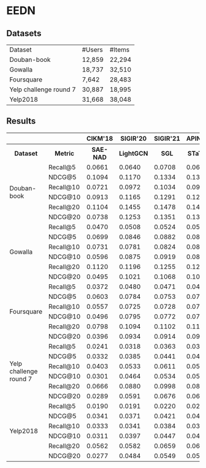 # EEDN

## Datasets
<table>
	<tr> <td> Dataset</td> <td> #Users</td> <td> #Items</td> </tr>
	<tr> <td> Douban-book</td> <td> 12,859</td> <td> 22,294</td> </tr>
	<tr> <td> Gowalla</td> <td> 18,737</td> <td> 32,510</td> </tr>
	<tr> <td> Foursquare</td> <td> 7,642</td> <td> 28,483</td> </tr>
	<tr> <td> Yelp challenge round 7</td> <td> 30,887</td> <td> 18,995</td> </tr>
	<tr> <td> Yelp2018</td> <td> 31,668</td> <td> 38,048</td> </tr>
</table>


## Results

<table>
	<tr><th></th><th></th><th>CIKM'18</th><th>SIGIR'20</th><th>SIGIR'21</th><th>APIN'22</th><th>KDD'22</th><th>WWW'22</th><th>SIGIR'22</th><th></th><th></th></tr>
	<tr><th>Dataset</th><th>Metric</th><th>SAE-NAD</th><th>LightGCN</th><th>SGL</th><th>STaTRL</th><th>DirectAU</th><th>NCL</th><th>SIMGCL</th><th>Ours</th><th>Improv.</th></tr>
    <tr><td rowspan="6">Douban-book</td><td>Recall@5 </td><td>0.0661</td><td>0.0640</td><td>0.0708</td><td>0.0693</td><td>0.0700</td><td>0.0753</td><td>0.0795</td><td><b>0.0997</b> </td><td>+34.2%</td></tr>
    <tr><td>NDCG@5 </td><td> 0.1094</td><td>0.1170</td><td>0.1334</td><td>0.1370</td><td>0.1153</td><td>0.1328 </td><td>0.1459</td><td><b>0.1931</b> </td><td>+32.4%</td></tr>
    <tr><td>Recall@10 </td><td>0.0721</td><td>0.0972</td><td>0.1034</td><td>0.0994</td><td>0.0996</td><td>0.1133 </td><td>0.1167</td><td><b>0.1413</b> </td><td>+21.1%</td></tr>
    <tr><td>NDCG@10 </td><td>0.0913</td><td>0.1165</td><td>0.1291</td><td>0.1286</td><td>0.1131</td><td>0.1323</td><td>0.1424</td><td><b>0.1822</b> </td><td>+27.9%</td></tr>
    <tr><td>Recall@20 </td><td>0.1104</td><td>0.1455</td><td>0.1478</td><td>0.1401</td><td>0.1358</td><td>0.1631</td><td>0.1770</td><td><b>0.1954</b> </td><td>+10.4%</td></tr>
    <tr><td>NDCG@20 </td><td>0.0738</td><td>0.1253</td><td>0.1351</td><td>0.1313</td><td>0.1193</td><td>0.1413</td><td>0.1582</td><td><b>0.1840</b> </td><td>+16.3%</td></tr>
    <tr><td rowspan="6">Gowalla</td><td>Recall@5 </td><td>0.0470</td><td>0.0508</td><td>0.0524</td><td>0.0517</td><td>0.0457</td><td>0.0535</td><td>0.0541</td><td><b>0.0602</b> </td><td>+11.3%</td></tr>
    <tr><td>NDCG@5 </td><td>0.0699</td><td>0.0846</td><td>0.0882</td><td>0.0840</td><td>0.0733</td><td>0.0890</td><td>0.0885</td><td><b>0.0996</b> </td><td>+11.9%</td></tr>
    <tr><td>Recall@10 </td><td>0.0731</td><td>0.0781</td><td>0.0824</td><td>0.0803</td><td>0.0729</td><td>0.0849</td><td>0.0835</td><td><b>0.0947</b> </td><td>+11.5%</td></tr>
    <tr><td>NDCG@10 </td><td>0.0596</td><td>0.0875</td><td>0.0919</td><td>0.0876</td><td>0.0781</td><td>0.0938</td><td>0.0924</td><td><b>0.1040</b> </td><td>+10.9%</td></tr>
    <tr><td>Recall@20 </td><td>0.1120</td><td>0.1196</td><td>0.1255</td><td>0.1230</td><td>0.1132</td><td>0.1304</td><td>0.1298</td><td><b>0.1423</b> </td><td>+9.1%</td></tr>
    <tr><td>NDCG@20 </td><td>0.0495</td><td>0.1021</td><td>0.1068</td><td>0.1018</td><td>0.0928</td><td>0.1099</td><td>0.1090</td><td><b>0.1203</b> </td><td>+9.5%</td></tr>
    <tr><td rowspan="6">Foursquare</td><td>Recall@5 </td><td>0.0372</td><td>0.0480</td><td>0.0471</td><td>0.0472</td><td>0.0482</td><td>0.0511</td><td>0.0464</td><td><b>0.0554</b> </td><td>+8.4%</td></tr>
    <tr><td>NDCG@5 </td><td>0.0603</td><td>0.0784</td><td>0.0753</td><td>0.0763</td><td>0.0649</td><td>0.0834 </td><td>0.0725</td><td><b>0.0867</b> </td><td>+4.0%</td></tr>
    <tr><td>Recall@10 </td><td>0.0557</td><td>0.0725</td><td>0.0728</td><td>0.0735</td><td>0.0714</td><td>0.0788 </td><td>0.0732</td><td><b>0.0843</b> </td><td>+7.0%</td></tr>
    <tr><td>NDCG@10 </td><td>0.0496</td><td>0.0795</td><td>0.0772</td><td>0.0778</td><td>0.0696</td><td>0.0854</td><td>0.0764</td><td><b>0.0882</b> </td><td>+3.3%</td></tr>
    <tr><td>Recall@20 </td><td>0.0798</td><td>0.1094</td><td>0.1102</td><td>0.1106</td><td>0.1091</td><td>0.1206</td><td>0.1146</td><td><b>0.1268</b> </td><td>+5.1%</td></tr>
    <tr><td>NDCG@20 </td><td>0.0396</td><td>0.0934</td><td>0.0914</td><td>0.0916</td><td>0.0848</td><td>0.1012</td><td>0.0923</td><td><b>0.1043</b> </td><td>+3.1%</td></tr>
    <tr><td rowspan="6">Yelp challenge round 7</td><td>Recall@5 </td><td>0.0241</td><td>0.0318</td><td>0.0363</td><td>0.0342</td><td>0.0364</td><td>0.0372</td><td>0.0373</td><td><b>0.0386 </b></td><td>+3.5%</td></tr>
    <tr><td>NDCG@5 </td><td>0.0332</td><td>0.0385</td><td>0.0441</td><td>0.0420</td><td>0.0441</td><td>0.0457 </td><td>0.0460</td><td><b>0.0476</b> </td><td>+3.5%</td></tr>
    <tr><td>Recall@10 </td><td>0.0403</td><td>0.0533</td><td>0.0611</td><td>0.0565</td><td>0.0612</td><td>0.0616 </td><td>0.0623</td><td><b>0.0637</b> </td><td>+2.2%</td></tr>
    <tr><td>NDCG@10 </td><td>0.0301</td><td>0.0464</td><td>0.0534</td><td>0.0502</td><td>0.0531</td><td>0.0544</td><td>0.0549</td><td><b>0.0563</b> </td><td>+2.6%</td></tr>
    <tr><td>Recall@20 </td><td>0.0666</td><td>0.0880</td><td>0.0998</td><td>0.0897</td><td>0.0986</td><td>0.0991</td><td>0.1012</td><td><b>0.1020</b> </td><td>+0.8%</td></tr>
    <tr><td>NDCG@20 </td><td>0.0289</td><td>0.0591</td><td>0.0676</td><td>0.0620</td><td>0.0669</td><td>0.0679</td><td>0.0690</td><td><b>0.0702</b> </td><td>+1.7%</td></tr>
    <tr><td rowspan="6">Yelp2018</td><td>Recall@5 </td><td>0.0190</td><td>0.0191</td><td>0.0220</td><td>0.0215</td><td>0.0238</td><td>0.0223</td><td>0.0242</td><td><b>0.0267</b> </td><td>+10.3%</td></tr>
    <tr><td>NDCG@5 </td><td>0.0341</td><td>0.0371</td><td>0.0421</td><td>0.0415</td><td>0.0458</td><td>0.0428</td><td>0.0461</td><td><b>0.0508</b> </td><td>+10.2%</td></tr>
    <tr><td>Recall@10 </td><td>0.0333</td><td>0.0341</td><td>0.0384</td><td>0.0372</td><td>0.0413</td><td>0.0390 </td><td>0.0426</td><td><b>0.0457</b> </td><td>+7.3%</td></tr>
    <tr><td>NDCG@10 </td><td>0.0311</td><td>0.0397</td><td>0.0447</td><td>0.0420</td><td>0.0482</td><td>0.0456</td><td>0.0493</td><td><b>0.0531</b> </td><td>+7.7%</td></tr>
    <tr><td>Recall@20 </td><td>0.0562</td><td>0.0582</td><td>0.0659</td><td>0.0662</td><td>0.0705</td><td>0.0665</td><td>0.0721</td><td><b>0.0760</b> </td><td>+5.4%</td></tr>
    <tr><td>NDCG@20 </td><td>0.0277</td><td>0.0484</td><td>0.0549</td><td>0.0501</td><td>0.0589</td><td>0.0558</td><td>0.0601</td><td><b>0.0639</b> </td><td>+6.3%</td></tr>
</table>
